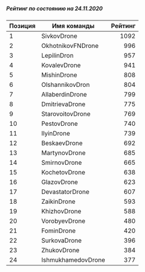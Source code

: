 ##### Рейтинг по состоянию на 24.11.2020

Позиция|Имя команды|Рейтинг
---|---|---:
1|SivkovDrone|1092
2|OkhotnikovFNDrone|996
3|LepilinDron|957
4|KovalevDrone|941
5|MishinDrone|808
6|OlshannikovDron|804
7|AllaberdinDrone|799
8|DmitrievaDrone|775
9|StarovoitovDrone|769
10|PestovDrone|740
11|IlyinDrone|739
12|BeskaevDrone|692
13|MartynovDrone|685
14|SmirnovDrone|665
15|KochetovDrone|638
16|GlazovDrone|623
17|DevastatorDrone|607
18|ZaikinDrone|593
19|KhizhovDrone|588
20|VorobyevDrone|480
21|FominDrone|420
22|SurkovaDrone|396
23|ZhukovDrone|384
24|IshmukhamedovDrone|377
